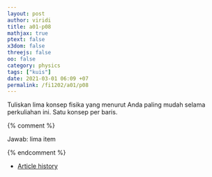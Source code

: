 ```yaml
---
layout: post
author: viridi
title: a01-p08
mathjax: true
ptext: false
x3dom: false
threejs: false
oo: false
category: physics
tags: ["kuis"]
date: 2021-03-01 06:09 +07
permalink: /fi1202/a01/p08
---
```

Tuliskan lima konsep fisika yang menurut Anda paling mudah selama perkuliahan ini. Satu konsep per baris.

{% comment %}

Jawab: lima item

{% endcomment %}

+ [Article history](https://github.com/butiran/butiran.github.io/commits/master/_posts/fi1202/a01/2021-03-01-p08.md)
